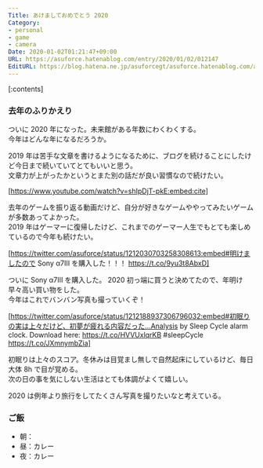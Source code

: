 ```yaml
---
Title: あけましておめでとう 2020
Category:
- personal
- game
- camera
Date: 2020-01-02T01:21:47+09:00
URL: https://asuforce.hatenablog.com/entry/2020/01/02/012147
EditURL: https://blog.hatena.ne.jp/asuforcegt/asuforce.hatenablog.com/atom/entry/26006613492001533
---
```


[:contents]

###  去年のふりかえり

ついに 2020 年になった。未来館がある年数にわくわくする。  
今年はどんな年になるだろうか。

2019 年は苦手な文章を書けるようになるために、ブログを続けることにしたけど今日まで続いていてとてもいいと思う。  
文章力が上がったかというとまた別の話だが良い習慣なので続けたい。

[https://www.youtube.com/watch?v=shIpDjT-pkE:embed:cite]

去年のゲームを振り返る動画だけど、自分が好きなゲームややってみたいゲームが多数あってよかった。  
2019 年はゲーマーに復帰したけど、これまでのゲーマー人生でもとても楽しめているので今年も続けたい。

[https://twitter.com/asuforce/status/1212030703258308613:embed#明けましたので Sony α7Ⅲ を購入した！！！ https://t.co/9yu3t8AbxD]

ついに Sony α7Ⅲ を購入した。 2020 初っ端に買うと決めてたので、年明け早々高い買い物をした。  
今年はこれでバンバン写真も撮っていくぞ！

[https://twitter.com/asuforce/status/1212188937306796032:embed#初眠りの実は上々だけど、初夢が疲れる内容だった…Analysis by Sleep Cycle alarm clock. Download here: https://t.co/HVVUxlqrKB #sleepCycle https://t.co/JXmnymbZia]

初眠りは上々のスコア。冬休みは目覚まし無しで自然起床にしているけど、毎日大体 8h で目が覚める。  
次の日の事を気にしない生活はとても体調がよくて嬉しい。

2020 は例年より旅行をしてたくさん写真を撮りたいなと考えている。

### ご飯

- 朝：
- 昼：カレー
- 夜：カレー
